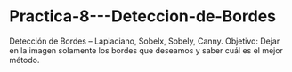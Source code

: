 # Practica-8---Deteccion-de-Bordes
Detección de Bordes – Laplaciano, Sobelx, Sobely, Canny. Objetivo: Dejar en la imagen solamente los bordes que deseamos y saber cuál es el mejor método.
